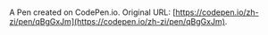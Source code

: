 # 

A Pen created on CodePen.io. Original URL: [https://codepen.io/zh-zi/pen/qBgGxJm](https://codepen.io/zh-zi/pen/qBgGxJm).

